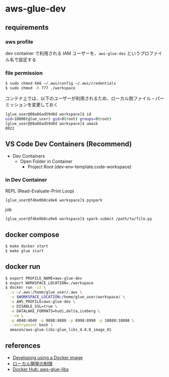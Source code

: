 # aws-glue-dev

## requirements

### aws profile

dev container で利用される IAM ユーザーを、`aws-glue-dev` というプロファイル名で設定する

### file permission

```sh
$ sudo chmod 666 ~/.aws/config ~/.aws/credentials
$ sudo chmod -R 777 ./workspace
```

コンテナ上では、以下のユーザーが利用されるため、ローカル側ファイル・パーミッションを変更しておく

```sh
[glue_user@08a66ad59d8d workspace]$ id
uid=10000(glue_user) gid=0(root) groups=0(root)
[glue_user@08a66ad59d8d workspace]$ umask
0022
```

## VS Code Dev Containers (Recommend)

- Dev Containers
  - Open Folder in Container
    - Project Root (dev-env-template.code-workspace)

### in Dev Container

REPL (Read-Evaluate-Print Loop)

```sh
[glue_user@f4be0b8ca9e6 workspace]$ pyspark
```

job

```sh
[glue_user@f4be0b8ca9e6 workspace]$ spark-submit /path/to/file.py
```

## docker compose

```sh
$ make docker start
$ make glue start
```

## docker run

```sh
$ export PROFILE_NAME=aws-glue-dev
$ export WORKSPACE_LOCATION=./workspace
$ docker run -it \
  -v ~/.aws:/home/glue_user/.aws \
  -v $WORKSPACE_LOCATION:/home/glue_user/workspace/ \
  -e AWS_PROFILE=aws-glue-dev \
  -e DISABLE_SSL=true \
  -e DATALAKE_FORMATS=hudi,delta,iceberg \
  --rm \
  -p 4040:4040 -p 8888:8888 -p 8998:8998 -p 18080:18080 \
  --entrypoint bash \
  amazon/aws-glue-libs:glue_libs_4.0.0_image_01
```

## references

- [Developing using a Docker image](https://docs.aws.amazon.com/glue/latest/dg/aws-glue-programming-etl-libraries.html#develop-local-docker-image)
- [ローカル開発の制限](https://docs.aws.amazon.com/glue/latest/dg/aws-glue-programming-etl-libraries.html#local-dev-restrictions)
- [Docker Hub: aws-glue-libs](https://hub.docker.com/r/amazon/aws-glue-libs)
